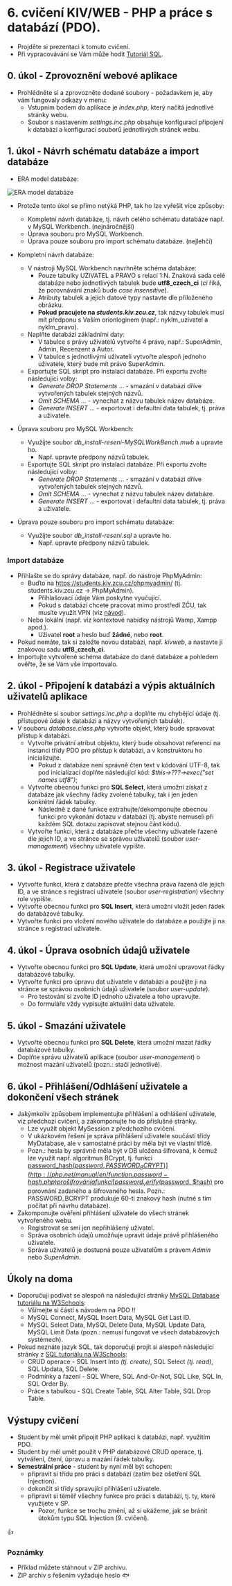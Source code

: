 # 6. cvičení KIV/WEB - PHP a práce s databází (PDO).

* Projděte si prezentaci k tomuto cvičení.
* Při vypracovávání se Vám může hodit [Tutoriál SQL](https://www.w3schools.com/sql/default.asp).


## 0. úkol - Zprovoznění webové aplikace 

* Prohlédněte si a zprovozněte dodané soubory - požadavkem je, aby vám fungovaly odkazy v menu: 
  * Vstupním bodem do aplikace je *index.php*, který načítá jednotlivé stránky webu.
  * Soubor s nastavením *settings.inc.php* obsahuje konfiguraci připojení k databázi 
  a konfiguraci souborů jednotlivých stránek webu.


## 1. úkol - Návrh schématu databáze a import databáze

* ERA model databáze:

![ERA model databáze](_ERA_model_databaze.png)
    
* Protože tento úkol se přímo netýká PHP, tak ho lze vyřešit více způsoby:
  * Kompletní návrh databáze, tj. návrh celého schématu databáze např. v MySQL Workbench. (nejnáročnější)
  * Úprava souboru pro MySQL Workbench.
  * Úprava pouze souboru pro import schématu databáze. (nejlehčí)


* Kompletní návrh databáze:
  * V nástroji MySQL Workbench navrhněte schéma databáze:
    * Pouze tabulky UZIVATEL a PRAVO s relací 1:N. Znaková sada celé databáze nebo jednotlivých tabulek bude **utf8_czech_ci** (*ci* říká, že porovnávání znaků bude *case insensitive*).
    * Atributy tabulek a jejich datové typy nastavte dle přiloženého obrázku.
    * **Pokud pracujete na *students.kiv.zcu.cz***, tak názvy tabulek musí mít předponu s Vaším orionloginem (např.: nyklm_uzivatel a nyklm_pravo).
  * Naplňte databázi základními daty:
    * V tabulce s právy uživatelů vytvořte 4 práva, např.: SuperAdmin, Admin, Recenzent a Autor.
    * V tabulce s jednotlivými uživateli vytvořte alespoň jednoho uživatele, který bude mít právo SuperAdmin.
  * Exportujte SQL skript pro instalaci databáze. Při exportu zvolte následující volby:
    * *Generate DROP Statements* ... - smazání v databázi dříve vytvořených tabulek stejných názvů.
    * *Omit SCHEMA* ... - vynechat z názvu tabulek název databáze.
    * *Generate INSERT* ... - exportovat i defaultní data tabulek, tj. práva a uživatele.


* Úprava souboru pro MySQL Workbench:
  * Využijte soubor *db_install-reseni-MySQLWorkBench.mwb* a upravte ho. 
    * Např. upravte předpony názvů tabulek.
  * Exportujte SQL skript pro instalaci databáze. Při exportu zvolte následující volby:
    * *Generate DROP Statements* ... - smazání v databázi dříve vytvořených tabulek stejných názvů.
    * *Omit SCHEMA* ... - vynechat z názvu tabulek název databáze.
    * *Generate INSERT* ... - exportovat i defaultní data tabulek, tj. práva a uživatele.


* Úprava pouze souboru pro import schématu databáze:
  * Využijte soubor *db_install-reseni.sql* a upravte ho.
    * Např. upravte předpony názvů tabulek.
    

### Import databáze
* Přihlašte se do správy databáze, např. do nástroje PhpMyAdmin:
  * Buďto na https://students.kiv.zcu.cz/phpmyadmin/ (tj. students.kiv.zcu.cz -> PhpMyAdmin).
    * Přihlašovací údaje Vám poskytne vyučující.
    * Pokud s databází chcete pracovat mimo prostředí ZČU, tak musíte využít VPN (viz [návod](https://support.zcu.cz/index.php/VPN)).
  * Nebo lokální (např. viz kontextové nabídky nástrojů Wamp, Xampp apod.).
    * Uživatel **root** a heslo buď **žádné**, nebo **root**.
* Pokud nemáte, tak si založte novou databázi, např. *kivweb*, a nastavte jí znakovou sadu **utf8_czech_ci**.
* Importujte vytvořené schéma databáze do dané databáze a pohledem ověřte, že se Vám vše importovalo.


## 2. úkol - Připojení k databázi a výpis aktuálních uživatelů aplikace

* Prohlédněte si soubor *settings.inc.php* a doplňte mu chybějící údaje (tj. přístupové údaje k databázi a názvy vytvořených tabulek).
* V souboru *database.class.php* vytvořte objekt, který bude spravovat přístup k databázi.
  * Vytvořte privátní atribut objektu, který bude obsahovat referenci na instanci třídy PDO pro přístup k databázi, a v konstruktoru ho inicializujte.
    * Pokud z databáze není správně čten text v kódování UTF-8, tak pod inicializaci doplňte následující kód: *$this->???->exec("set names utf8")*;
  * Vytvořte obecnou funkci pro **SQL Select**, která umožní získat z databáze jak všechny řádky zvolené tabulky, tak i jen jeden konkrétní řádek tabulky.
    * Následně z dané funkce extrahujte/dekomponujte obecnou funkci pro vykonání dotazu v databázi (tj. abyste nemuseli při každém SQL dotazu zapisovat stejnou část kódu).
  * Vytvořte funkci, která z databáze přečte všechny uživatele řazené dle jejich ID,
    a ve stránce se správou uživatelů (soubor *user-management*) všechny uživatele vypište.


## 3. úkol - Registrace uživatele

  * Vytvořte funkci, která z databáze přečte všechna práva řazená dle jejich ID,
    a ve stránce s registrací uživatele (soubor *user-registration*) všechny role vypište.
  * Vytvořte obecnou funkci pro **SQL Insert**, která umožní vložit jeden řádek do databázové tabulky.
  * Vytvořte funkci pro vložení nového uživatele do databáze a použijte ji na stránce 
    s registrací uživatele.
    
    
## 4. úkol - Úprava osobních údajů uživatele  
 
  * Vytvořte obecnou funkci pro **SQL Update**, která umožní upravovat řádky databázové tabulky.
  * Vytvořte funkci pro úpravu dat uživatele v databázi a použijte ji na stránce 
    se správou osobních údajů uživatele (soubor *user-update*). 
    * Pro testování si zvolte ID jednoho uživatele a toho upravujte.
    * Do formuláře vždy vypisujte aktuální data uživatele.
 
 
## 5. úkol - Smazání uživatele
  
  * Vytvořte obecnou funkci pro **SQL Delete**, která umožní mazat řádky databázové tabulky.
  * Doplňte správu uživatelů aplikace (soubor *user-management*) o možnost mazání uživatelů (pozn.: stačí jednotlivě).
  
  
## 6. úkol - Přihlášení/Odhlášení uživatele a dokončení všech stránek
  
  * Jakýmkoliv způsobem implementujte přihlášení a odhlášení uživatele, viz předchozí cvičení, 
  a zakomponujte ho do příslušné stránky.
    * Lze využít objekt MySession z předchozího cvičení.
    * V ukázkovém řešení je správa přihlášení uživatele součástí třídy MyDatabase,
    ale v samostatné práci by měla být ve vlastní třídě.
    * Pozn.: hesla by správně měla být v DB uložena šifrovaná, k čemuž lze využít 
    např. algoritmus BCrypt, tj. funkci [password_hash($password, PASSWORD_BCRYPT)](http://php.net/manual/en/function.password-hash.php) 
    pro šifrování a funkci [password_verify($password, $hash)](https://www.php.net/manual/en/function.password-verify.php) pro porovnání zadaného a šifrovaného hesla. 
    Pozn.: PASSWORD_BCRYPT produkuje 60-ti znakový hash (nutné s tím počítat při návrhu databáze).
  * Zakomponujte ověření přihlášení uživatele do všech stránek vytvořeného webu.
    * Registrovat se smí jen nepřihlášený uživatel.
    * Správa osobních údajů umožňuje upravit údaje právě přihlášeného uživatele.
    * Správa uživatelů je dostupná pouze uživatelům s právem *Admin* nebo *SuperAdmin*.  


## Úkoly na doma
* Doporučuji podívat se alespoň na následující stránky [MySQL Database tutoriálu na W3Schools](https://www.w3schools.com/php/php_mysql_intro.asp):
  * Všímejte si částí s návodem na PDO !!
  * MySQL Connect, MySQL Insert Data, MySQL Get Last ID.
  * MySQL Select Data, MySQL Delete Data, MySQL Update Data, MySQL Limit Data (pozn.: nemusí fungovat ve všech databázových systémech).
* Pokud neznáte jazyk SQL, tak doporučuji projít si alespoň následující stránky z [SQL tutoriálu na W3Schools](https://www.w3schools.com/sql/default.asp): 
  * CRUD operace - SQL Insert Into *(tj. create)*, SQL Select *(tj. read)*, SQL Updata, SQL Delete. 
  * Podmínky a řazení - SQL Where, SQL And-Or-Not, SQL Like, SQL In, SQL Order By.
  * Práce s tabulkou - SQL Create Table, SQL Alter Table, SQL Drop Table.
  
  
## Výstupy cvičení
* Student by měl umět připojit PHP aplikaci k databázi, např. využitím PDO.
* Student by měl umět použít v PHP databázové CRUD operace, tj. vytváření, čtení, úpravu a mazání řádek tabulky.
* **Semestrální práce** - student by nyní měl být schopen:
  * připravit si třídu pro práci s databází (zatím bez ošetření SQL Injection).
  * dokončit si třídy spravující přihlášení uživatele.
  * připravit si téměř všechny funkce pro práci s databází, tj. ty, které využijete v SP.
    * Pozor, funkce se trochu změní, až si ukážeme, jak se bránit útokům typu SQL Injection (9. cvičení).   
  

:+1:


### Poznámky

* Příklad můžete stáhnout v ZIP archivu.
* ZIP archiv s řešením vyžaduje heslo :fish:

